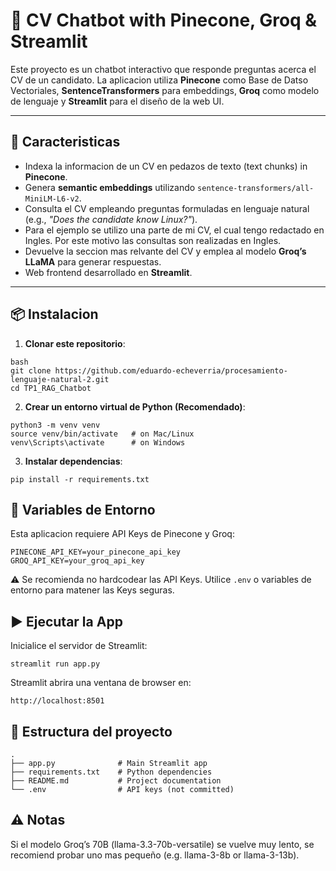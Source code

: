 # 📄 CV Chatbot with Pinecone, Groq & Streamlit

Este proyecto es un chatbot interactivo que responde preguntas acerca el CV de un candidato.
La aplicacion utiliza **Pinecone** como Base de Datso Vectoriales, **SentenceTransformers** 
para embeddings, **Groq** como modelo de lenguaje y **Streamlit** para el diseño de la web UI.

---

## 🚀 Caracteristicas
- Indexa la informacion de un CV en pedazos de texto (text chunks) in **Pinecone**.
- Genera **semantic embeddings** utilizando `sentence-transformers/all-MiniLM-L6-v2`.
- Consulta el CV empleando preguntas formuladas en lenguaje natural (e.g., *"Does the candidate know Linux?"*).
- Para el ejemplo se utilizo una parte de mi CV, el cual tengo redactado en Ingles. Por este motivo las consultas son realizadas en Ingles.
- Devuelve la seccion mas relvante del CV y emplea al modelo **Groq’s LLaMA** para generar respuestas.
- Web frontend desarrollado en **Streamlit**.

---

## 📦 Instalacion

1. **Clonar este repositorio**:

```
bash
git clone https://github.com/eduardo-echeverria/procesamiento-lenguaje-natural-2.git
cd TP1_RAG_Chatbot
```

2. **Crear un entorno virtual de Python (Recomendado)**:

```
python3 -m venv venv
source venv/bin/activate   # on Mac/Linux
venv\Scripts\activate      # on Windows
```

3. **Instalar dependencias**:

```
pip install -r requirements.txt
```

## 🔑 Variables de Entorno

Esta aplicacion requiere API Keys de Pinecone y Groq:

```
PINECONE_API_KEY=your_pinecone_api_key
GROQ_API_KEY=your_groq_api_key
```
⚠️ Se recomienda no hardcodear las API Keys. Utilice `.env` o variables de entorno
para matener las Keys seguras.

## ▶️ Ejecutar la App

Inicialice el servidor de Streamlit:
```
streamlit run app.py
```
Streamlit abrira una ventana de browser en:
```
http://localhost:8501
```

## 📂 Estructura del proyecto
```
.
├── app.py              # Main Streamlit app
├── requirements.txt    # Python dependencies
├── README.md           # Project documentation
└── .env                # API keys (not committed)
```

## ⚠️ Notas

Si el modelo Groq’s 70B (llama-3.3-70b-versatile) se vuelve muy lento, se recomiend probar
uno mas pequeño (e.g. llama-3-8b or llama-3-13b).
